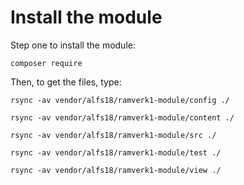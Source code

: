 Install the module
===================

Step one to install the module:

`composer require`

Then, to get the files, type:

`rsync -av vendor/alfs18/ramverk1-module/config ./`

`rsync -av vendor/alfs18/ramverk1-module/content ./`

`rsync -av vendor/alfs18/ramverk1-module/src ./`

`rsync -av vendor/alfs18/ramverk1-module/test ./`

`rsync -av vendor/alfs18/ramverk1-module/view ./`
